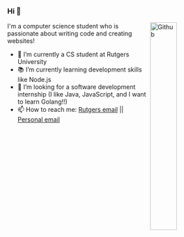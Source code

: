 ### Hi 👋

<img width="35%" align="right" alt="Github" src="https://user-images.githubusercontent.com/48678280/88862734-4903af80-d201-11ea-968b-9c939d88a37c.gif" />

I'm a computer science student who is passionate about writing code and creating websites!

- 🔭 I’m currently a CS student at Rutgers University 
- 📚 I’m currently learning development skills like Node.js
- 👯 I’m looking for a software development internship (I like Java, JavaScript, and I want to learn Golang!!) 
- 📫 How to reach me: [Rutgers email](mailto:n.h@rutgers.edu) || [Personal email](mailto:noah@alma.com)

